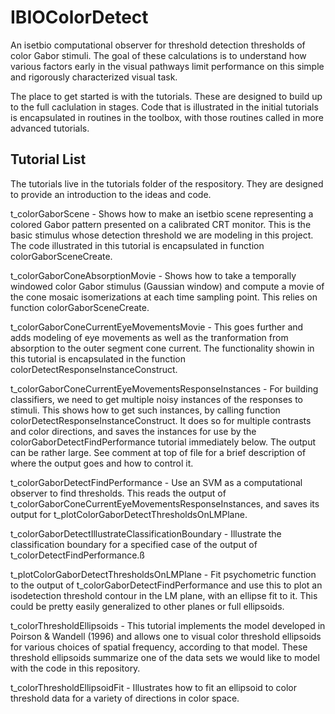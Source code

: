 # IBIOColorDetect

An isetbio computational observer for threshold detection thresholds of color Gabor stimuli.  The goal of these calculations is to understand how various factors early in the visual pathways limit performance on this simple and rigorously characterized visual task.

The place to get started is with the tutorials.  These are designed to build up to the full caclulation in stages.  Code that is illustrated in the initial tutorials is encapsulated in routines in the toolbox, with those routines called in more advanced tutorials.

## Tutorial List

The tutorials live in the tutorials folder of the respository.  They are designed to provide an introduction to the ideas and code.

t_colorGaborScene - Shows how to make an isetbio scene representing a colored Gabor pattern presented on a calibrated CRT monitor.  This is the basic stimulus whose detection threshold we are modeling in this project.  The code illustrated in this tutorial is encapsulated in function colorGaborSceneCreate.

t_colorGaborConeAbsorptionMovie - Shows how to take a temporally windowed color Gabor stimulus (Gaussian window) and compute a movie of the cone mosaic isomerizations at each time sampling point.  This relies on function colorGaborSceneCreate.

t_colorGaborConeCurrentEyeMovementsMovie - This goes further and adds modeling of eye movements as well as the tranformation from absorption to the outer segment cone current.  The functionality showin in this tutorial is encapsulated in the function colorDetectResponseInstanceConstruct.

t_colorGaborConeCurrentEyeMovementsResponseInstances - For building classifiers, we need to get multiple noisy instances of the responses to stimuli.  This shows how to get such instances, by calling function colorDetectResponseInstanceConstruct.  It does so for multiple contrasts and color directions, and saves the instances for use by the colorGaborDetectFindPerformance tutorial immediately below.  The output can be rather large.  See comment at top of file for a brief description of where the output goes and how to control it.

t_colorGaborDetectFindPerformance - Use an SVM as a computational observer to find thresholds.  This reads the output of t_colorGaborConeCurrentEyeMovementsResponseInstances, and saves its output for t_plotColorGaborDetectThresholdsOnLMPlane.

t_colorGaborDetectIllustrateClassificationBoundary - Illustrate the classification boundary for a specified case of the output of t_colorDetectFindPerformance.ß

t_plotColorGaborDetectThresholdsOnLMPlane - Fit psychometric function to the output of t_colorGaborDetectFindPerformance and use this to plot an isodetection threshold contour in the LM plane, with an ellipse fit to it.  This could be pretty easily generalized to other planes or full ellipsoids.

t_colorThresholdEllipsoids - This tutorial implements the model developed in Poirson & Wandell (1996) and allows one to visual color threshold ellipsoids for various choices of spatial frequency, according to that model.  These threshold ellipsoids summarize one of the data sets we would like to model with the code in this repository.

t_colorThresholdEllipsoidFit - Illustrates how to fit an ellipsoid to color threshold data for a variety of directions in color space.

